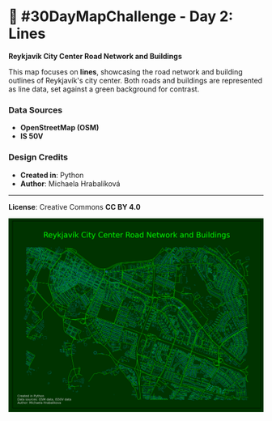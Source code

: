 # 📏 #30DayMapChallenge - Day 2: Lines

**Reykjavík City Center Road Network and Buildings**

This map focuses on **lines**, showcasing the road network and building outlines of Reykjavík's city center. Both roads and buildings are represented as line data, set against a green background for contrast.

### Data Sources
- **OpenStreetMap (OSM)**
- **IS 50V**

### Design Credits
- **Created in**: Python
- **Author**: Michaela Hrabalíková

---

**License**: Creative Commons **CC BY 4.0**

![Day 2 - Lines](Day02-Lines.png)
